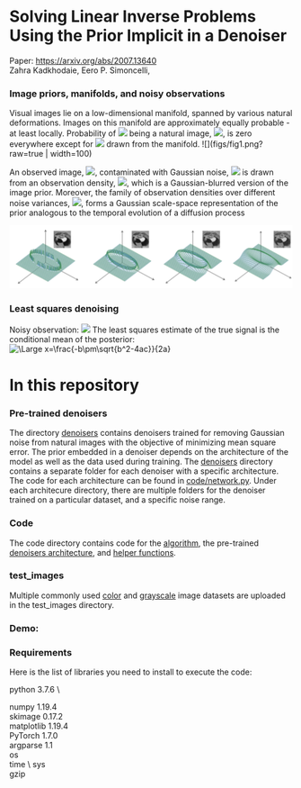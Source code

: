 # Solving Linear Inverse Problems Using the Prior Implicit in a Denoiser 
Paper: https://arxiv.org/abs/2007.13640 \
Zahra Kadkhodaie, Eero P. Simoncelli,<br>

### Image priors, manifolds, and noisy observations
Visual images lie on a low-dimensional manifold, spanned by various natural deformations. Images on this manifold are approximately equally probable - at least locally. Probability of <img src="https://render.githubusercontent.com/render/math?math=x"> being a natural image, <img src="https://render.githubusercontent.com/render/math?math=p(x)">, is zero everywhere except for <img src="https://render.githubusercontent.com/render/math?math=x"> drawn from the manifold. 
![](figs/fig1.png?raw=true | width=100)


An observed image, <img src="https://render.githubusercontent.com/render/math?math=y">, contaminated with Gaussian noise, <img src="https://render.githubusercontent.com/render/math?math=z\sim \mathcal N(0,\sigma^2)"> is drawn from an observation density, <img src="https://render.githubusercontent.com/render/math?math=p(y)">, which is a Gaussian-blurred version of the image prior. Moreover, the family of observation densities over different noise variances, <img src="https://render.githubusercontent.com/render/math?math=p_{\sigma}(y)">, forms a Gaussian scale-space representation of the prior analogous to the temporal evolution of a diffusion process

![](figs/fig2.png?raw=true)

### Least squares denoising
Noisy observation: <img src="https://render.githubusercontent.com/render/math?math=y=x + z">
The least squares estimate of the true signal is the conditional mean of the posterior:
![\Large x=\frac{-b\pm\sqrt{b^2-4ac}}{2a}](https://latex.codecogs.com/svg.latex?\Large&space;x=\frac{-b\pm\sqrt{b^2-4ac}}{2a}) 


# In this repository
### Pre-trained denoisers
The directory [denoisers](denoisers) contains denoisers trained for removing Gaussian noise from natural images with the objective of minimizing mean square error. The prior embedded in a denoiser depends on the architecture of the model as well as the data used during training. The [denoisers](denoisers)  directory contains a separate folder for each denoiser with a specific architecture. The code for each architecture can be found in [code/network.py](code/network.py). Under each architecure directory, there are multiple folders for the denoiser trained on a particular dataset, and a specific noise range. 

### Code
The code directory contains code for the [algorithm](code/algorithm_inv_prob.py), the pre-trained [denoisers architecture](code/network.py), and [helper functions](code/Utils_inverse_prob.py). 

### test_images
Multiple commonly used [color](test_images/color) and [grayscale](test_images/grayscale) image datasets are uploaded in the test_images directory.

### Demo:


### Requirements 
Here is the list of libraries you need to install to execute the code: 

python  3.7.6 \

numpy 1.19.4 \
skimage 0.17.2 \
matplotlib 1.19.4 \
PyTorch 1.7.0 \
argparse 1.1 \
os \
time \ 
sys \
gzip 
